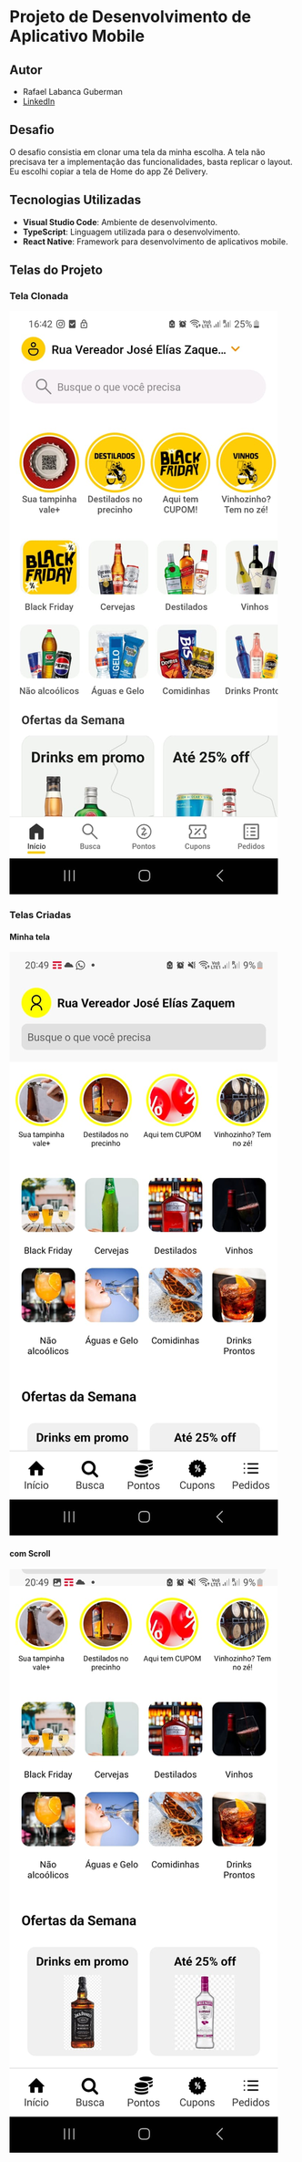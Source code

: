 # Projeto de Desenvolvimento de Aplicativo Mobile

## Autor

- Rafael Labanca Guberman
- [LinkedIn](https://www.linkedin.com/in/rafael-guberman-2486a1ba/)

## Desafio

O desafio consistia em clonar uma tela da minha escolha. A tela não precisava ter a implementação das funcionalidades, basta replicar o layout.
Eu escolhi copiar a tela de Home do app Zé Delivery.

## Tecnologias Utilizadas

- **Visual Studio Code**: Ambiente de desenvolvimento.
- **TypeScript**: Linguagem utilizada para o desenvolvimento.
- **React Native**: Framework para desenvolvimento de aplicativos mobile.

## Telas do Projeto

### Tela Clonada
![Ze Delivery](ZeDelivery.jpeg)

### Telas Criadas

#### Minha tela
![Meu App 1](meuapp1.jpeg)

#### com Scroll
![Meu App 2](meuapp2.jpeg)
